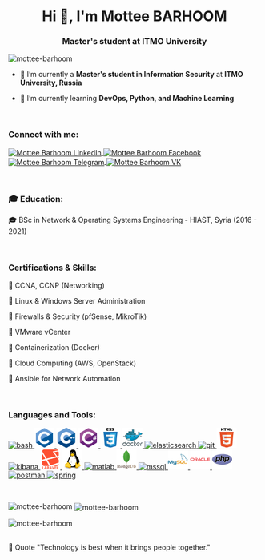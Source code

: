 <h1 align="center">Hi 👋, I'm Mottee BARHOOM</h1>
<h3 align="center"> Master's student at ITMO University </h3>

<p align="left"> <img src="https://komarev.com/ghpvc/?username=mottee-barhoom&label=Profile%20views&color=0e75b6&style=flat" alt="mottee-barhoom" /> </p>

- 🔭 I’m currently a **Master's student in Information Security** at **ITMO University, Russia**

- 🌱 I’m currently learning **DevOps, Python, and Machine Learning**

</br>


<h3 align="left">Connect with me:</h3>
<p align="left">
    <a href="https://www.linkedin.com/in/mottee-barhoom-b1bb00137/" target="_blank">
        <img align="center" src="https://raw.githubusercontent.com/rahuldkjain/github-profile-readme-generator/master/src/images/icons/Social/linked-in-alt.svg" alt="Mottee Barhoom LinkedIn" height="30" width="40" />
    </a>
    <a href="https://www.facebook.com/mottee.barhoom" target="_blank">
        <img align="center" src="https://raw.githubusercontent.com/rahuldkjain/github-profile-readme-generator/master/src/images/icons/Social/facebook.svg" alt="Mottee Barhoom Facebook" height="30" width="40" />
    </a>
    <a href="https://t.me/Mottee_Barhoom" target="_blank">
        <img align="center" src="https://upload.wikimedia.org/wikipedia/commons/8/82/Telegram_logo.svg" alt="Mottee Barhoom Telegram" height="30" width="40" />
    </a>
    <a href="https://vk.com/mottee_barhoom" target="_blank">
        <img align="center" src="https://upload.wikimedia.org/wikipedia/commons/2/21/VK.com-logo.svg" alt="Mottee Barhoom VK" height="30" width="40" />
    </a>
</p>



</br>
<h3 align="left"> 🎓 Education: </h3>
<p align="left">🎓 BSc in Network & Operating Systems Engineering - HIAST, Syria (2016 - 2021)</p>
</br>
<h3 align="left"> Certifications & Skills: </h3>
<p align="left">🔹 CCNA, CCNP (Networking)</p>
<p align="left">🔹 Linux & Windows Server Administration</p>
<p align="left">🔹 Firewalls & Security (pfSense, MikroTik)</p>
<p align="left">🔹 VMware vCenter</p>
<p align="left">🔹 Containerization (Docker)</p>
<p align="left">🔹 Cloud Computing (AWS, OpenStack)</p>
<p align="left">🔹 Ansible for Network Automation</p>
</br>
<h3 align="left">Languages and Tools:</h3>
<p align="left"> <a href="https://www.gnu.org/software/bash/" target="_blank" rel="noreferrer"> <img src="https://www.vectorlogo.zone/logos/gnu_bash/gnu_bash-icon.svg" alt="bash" width="40" height="40"/> </a> <a href="https://www.cprogramming.com/" target="_blank" rel="noreferrer"> <img src="https://raw.githubusercontent.com/devicons/devicon/master/icons/c/c-original.svg" alt="c" width="40" height="40"/> </a> <a href="https://www.w3schools.com/cpp/" target="_blank" rel="noreferrer"> <img src="https://raw.githubusercontent.com/devicons/devicon/master/icons/cplusplus/cplusplus-original.svg" alt="cplusplus" width="40" height="40"/> </a> <a href="https://www.w3schools.com/cs/" target="_blank" rel="noreferrer"> <img src="https://raw.githubusercontent.com/devicons/devicon/master/icons/csharp/csharp-original.svg" alt="csharp" width="40" height="40"/> </a> <a href="https://www.w3schools.com/css/" target="_blank" rel="noreferrer"> <img src="https://raw.githubusercontent.com/devicons/devicon/master/icons/css3/css3-original-wordmark.svg" alt="css3" width="40" height="40"/> </a> <a href="https://www.docker.com/" target="_blank" rel="noreferrer"> <img src="https://raw.githubusercontent.com/devicons/devicon/master/icons/docker/docker-original-wordmark.svg" alt="docker" width="40" height="40"/> </a> <a href="https://www.elastic.co" target="_blank" rel="noreferrer"> <img src="https://www.vectorlogo.zone/logos/elastic/elastic-icon.svg" alt="elasticsearch" width="40" height="40"/> </a> <a href="https://git-scm.com/" target="_blank" rel="noreferrer"> <img src="https://www.vectorlogo.zone/logos/git-scm/git-scm-icon.svg" alt="git" width="40" height="40"/> </a> <a href="https://www.w3.org/html/" target="_blank" rel="noreferrer"> <img src="https://raw.githubusercontent.com/devicons/devicon/master/icons/html5/html5-original-wordmark.svg" alt="html5" width="40" height="40"/> </a> <a href="https://www.elastic.co/kibana" target="_blank" rel="noreferrer"> <img src="https://www.vectorlogo.zone/logos/elasticco_kibana/elasticco_kibana-icon.svg" alt="kibana" width="40" height="40"/> </a> <a href="https://laravel.com/" target="_blank" rel="noreferrer"> <img src="https://raw.githubusercontent.com/devicons/devicon/master/icons/laravel/laravel-plain-wordmark.svg" alt="laravel" width="40" height="40"/> </a> <a href="https://www.linux.org/" target="_blank" rel="noreferrer"> <img src="https://raw.githubusercontent.com/devicons/devicon/master/icons/linux/linux-original.svg" alt="linux" width="40" height="40"/> </a> <a href="https://www.mathworks.com/" target="_blank" rel="noreferrer"> <img src="https://upload.wikimedia.org/wikipedia/commons/2/21/Matlab_Logo.png" alt="matlab" width="40" height="40"/> </a> <a href="https://www.mongodb.com/" target="_blank" rel="noreferrer"> <img src="https://raw.githubusercontent.com/devicons/devicon/master/icons/mongodb/mongodb-original-wordmark.svg" alt="mongodb" width="40" height="40"/> </a> <a href="https://www.microsoft.com/en-us/sql-server" target="_blank" rel="noreferrer"> <img src="https://www.svgrepo.com/show/303229/microsoft-sql-server-logo.svg" alt="mssql" width="40" height="40"/> </a> <a href="https://www.mysql.com/" target="_blank" rel="noreferrer"> <img src="https://raw.githubusercontent.com/devicons/devicon/master/icons/mysql/mysql-original-wordmark.svg" alt="mysql" width="40" height="40"/> </a> <a href="https://www.oracle.com/" target="_blank" rel="noreferrer"> <img src="https://raw.githubusercontent.com/devicons/devicon/master/icons/oracle/oracle-original.svg" alt="oracle" width="40" height="40"/> </a> <a href="https://www.php.net" target="_blank" rel="noreferrer"> <img src="https://raw.githubusercontent.com/devicons/devicon/master/icons/php/php-original.svg" alt="php" width="40" height="40"/> </a> <a href="https://postman.com" target="_blank" rel="noreferrer"> <img src="https://www.vectorlogo.zone/logos/getpostman/getpostman-icon.svg" alt="postman" width="40" height="40"/> </a> <a href="https://spring.io/" target="_blank" rel="noreferrer"> <img src="https://www.vectorlogo.zone/logos/springio/springio-icon.svg" alt="spring" width="40" height="40"/> </a> </p>
</br>
<p><img align="left" src="https://github-readme-stats.vercel.app/api/top-langs?username=mottee-barhoom&show_icons=true&locale=en&layout=compact" alt="mottee-barhoom" /></p>

<p>&nbsp;<img align="center" src="https://github-readme-stats.vercel.app/api?username=mottee-barhoom&show_icons=true&locale=en" alt="mottee-barhoom" /></p>

<p><img align="center" src="https://github-readme-streak-stats.herokuapp.com/?user=mottee-barhoom&" alt="mottee-barhoom" /></p>
</br>
📌 Quote
"Technology is best when it brings people together."
